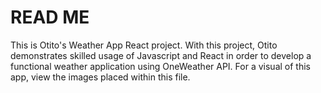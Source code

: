 # READ ME

This is Otito's Weather App React project. With this project, Otito demonstrates skilled usage of Javascript and React in order to develop a functional weather application using OneWeather API. For a visual of this app, view the images placed within this file.
